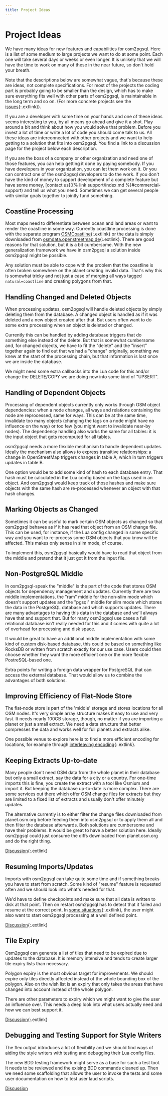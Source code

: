 ```yaml
---
title: Project Ideas
---
```


# Project Ideas

We have many ideas for new features and capabilities for osm2pgsql. Here is a
list of some medium to large projects we want to do at some point. Each one
will take several days or weeks or even longer. It is unlikely that we will
have the time to work on many of these in the near future, so don't hold your
breath.

Note that the descriptions below are somewhat vague, that's because these are
ideas, not complete specifications. For most of the projects the coding part is
probably going to be smaller than the design, which has to make sure everything
fits well with other parts of osm2pgsql, is maintainable in the long term and
so on. (For more concrete projects see the
[issues](https://github.com/osm2pgsql-dev/osm2pgsql/issues){:.extlink}).

If you are a developer with some time on your hands and one of these ideas
seems interesting to you, by all means go ahead and give it a shot. Play around
a bit and think about how you would solve that problem. Before you invest a lot
of time or write a lot of code you should come talk to us. All these ideas are
interconnected with other projects and we want to help getting to a solution
that fits into osm2pgsql. You find a link to a discussion page for the project
below each description.

If you are the boss of a company or other organization and need one of those
features, you can help getting it done by paying somebody. If you have
developers in your organization, you can let them work on it. Or you can
contract one of the osm2pgsql developers to do the work. If you don't have the
kind of money to support development of a complete feature but have some money,
[contact us]({% link support/index.md %}#commercial-support) and tell us what
you need. Sometimes we can get several people with similar goals together to
jointly fund something.

## Coastline Processing

Most maps need to differentiate between ocean and land areas or want to render
the coastline in some way. Currently coastline processing is done with the
separate program [OSMCoastline](https://osmcode.org/osmcoastline/){:.extlink} or
the data is simply downloaded from
[osmdata.openstreetmap.de](https://osmdata.openstreetmap.de/){:.extlink}. There
are good reasons for that solution, but it is a bit cumbersome. With the new
generalization framework we have in osm2pgsql a solution inside osm2pgsql might
be possible.

Any solution must be able to cope with the problem that the coastline is often
broken somewhere on the planet creating invalid data. That's why this is
somewhat tricky and not just a case of merging all ways tagged
`natural=coastline` and creating polygons from that.


## Handling Changed and Deleted Objects

When processing updates, osm2pgsql will handle deleted objects by simply
deleting them from the database. A changed object is handled as if it was
deleted and a new object created after that. But users often want to do some
extra processing when an object is deleted or changed.

Currently this can be handled by adding database triggers that do something
else instead of the delete. But that is somewhat cumbersome and, for changed
objects, we have to fit the "delete" and the "insert" together again to find
out that we had a "change" originally, something we knew at the start of the
processing chain, but that information is lost once we are inside the database.

We might need some extra callbacks into the Lua code for this and/or change the
DELETE/COPY we are doing now into some kind of "UPSERT".

## Handling of Dependent Objects

Processing of dependent objects currently only works through OSM object
dependencies: when a node changes, all ways and relations containing the node
are reprocessed, same for ways. This can be at the same time, invalidate
too many objects (changing the tags on a node might have no influence on the way)
or too few (you might want to invalidate near-by nodes). The dependency
handling also works the same for all tables: it is the input object that
gets recomputed for all tables.

osm2pgsql needs a more flexible mechanism to handle dependent updates. Ideally
the mechanism also allows to express transitive relationships: a change in
OpenStreetMap triggers changes in table A, which in turn triggers updates in
table B.

One option would be to add some kind of hash to each database entry. That
hash must be calculated in the Lua config based on the tags used in an object.
And osm2pgsql would keep track of those hashes and make sure objects with the
same hash are re-processed whenever an object with that hash changes.


## Marking Objects as Changed

Sometimes it can be useful to mark certain OSM objects as changed so that
osm2pgsql behaves as if it has read that object from an OSM change file. This
can be used, for instance, if the Lua config changed in some specific way and
you want to re-process some OSM objects that you know will be affected. This
makes only sense in slim mode, of course.

To implement this, osm2pgsql basically would have to read that object from the
middle and pretend that it just got it from the input file.

## Non-PostgreSQL Middle

In osm2pgsql-speak the "middle" is the part of the code that stores OSM objects
for dependency management and updates. Currently there are two middle
implementations, the "ram" middle for the non-slim mode which doesn't support
updates and the "pgsql" middle for slim mode which stores the data in the
PostgreSQL database and which supports updates. There are many advantages to
having this data in the database and we'll always have that and support that.
But for many osm2pgsql use cases a full relational database isn't really needed
for this and it comes with quite a lot of overhead for processing and disk
space.

It would be great to have an additional middle implementation with some kind of
custom disk-based database, this could be based on something like RocksDB or
written from scratch exactly for our use case. Users could then choose whether
they want the more efficient one or the more flexible PostreSQL-based one.

Extra points for writing a foreign data wrapper for PostgreSQL that can access
the external database. That would allow us to combine the advantages of both
solutions.

## Improving Efficiency of Flat-Node Store

The flat-node store is part of the 'middle' storage and stores locations for
all OSM nodes. It's very simple array structure makes it easy to use and very fast.
It needs nearly 100GB storage, though, no matter if you are importing a
planet or just a small extract. We need a data structure that better
compresses the data and works well for full planets and extracts alike.

One possible venue to explore here is to find a more efficient encoding for
locations, for example through [interleaving encoding](https://github.com/osm2pgsql-dev/osm2pgsql/issues/1466){:.extlink}.

## Keeping Extracts Up-to-date

Many people don't need OSM data from the whole planet in their database but
only a small extract, say the data for a city or a country. For one-time
imports this is fine, you create the extract with a tool like Osmium and import
it. But keeping the database up-to-date is more complex. There are some
services out there which offer OSM change files for extracts but they are
limited to a fixed list of extracts and usually don't offer minutely updates.

The alternative currently is to either filter the change files downloaded from
planet.osm.org before feeding them into osm2pgsql or to apply them all and then
filter the database afterwards. Both solutions are cumbersome and have their
problems. It would be great to have a better solution here. Ideally osm2pgsql
could just consume the diffs downloaded from planet.osm.org and do the right
thing.

[Discussion](https://github.com/osm2pgsql-dev/osm2pgsql/issues/1248){:.extlink}

## Resuming Imports/Updates

Imports with osm2pgsql can take quite some time and if something breaks you
have to start from scratch. Some kind of "resume" feature is requested often
and we should look into what's needed for that.

We'd have to define checkpoints and make sure that all data is written to disk
at that point. Then on restart osm2pgsql has to detect that it failed and
resume at the correct point. In
[some situations](https://github.com/osm2pgsql-dev/osm2pgsql/issues/799){:.extlink}, the
user might also want to start osm2pgsql processing at a well defined point.

[Discussion](https://github.com/osm2pgsql-dev/osm2pgsql/issues/1755){:.extlink}


## Tile Expiry

Osm2pgsql can generate a list of tiles that need to be expired due to updates
to the database. It is memory intensive and tends to create larger tile expiry
lists than necessary.

Polygon expiry is the most obvious target for improvements. We should expire
only tiles directly affected instead of the whole bounding box of the polygon.
Also on the wish list is an expiry that only takes the areas that have changed
into account instead of the whole polygon.

There are other parameters to expiry which we might want to give the user
an influence over. This needs a deep look into what users actually need and
how we can best support it.

[Discussion](https://github.com/osm2pgsql-dev/osm2pgsql/issues/1662){:.extlink}

## Debugging and Testing Support for Style Writers

The flex output introduces a lot of flexibility and we should find ways of
aiding the style writers with testing and debugging their Lua config files.

The new BDD testing framework might serve as a base for such a test tool.
It needs to be reviewed and the exising BDD commands cleaned up. Then we
need some scaffolding that allows the user to invoke the tests and some
user documentation on how to test user laud scripts.

[Discussion](https://github.com/osm2pgsql-dev/osm2pgsql/issues/1130)
